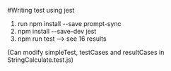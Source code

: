 #Writing test using jest
1. run npm install --save prompt-sync
2. npm install --save-dev jest
3. npm run test
    --> see 16 results

(Can modify simpleTest, testCases and resultCases in StringCalculate.test.js)
